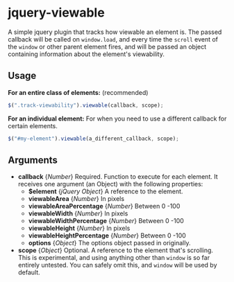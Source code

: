 # jquery-viewable
A simple jquery plugin that tracks how viewable an element is. The passed callback will be called on `window.load`, and every time the `scroll` event of the `window` or other parent element fires, and will be passed an object containing information about the element's viewability.

## Usage
**For an entire class of elements:** (recommended)
```javascript
$(".track-viewability").viewable(callback, scope);
```
**For an individual element:** For when you need to use a different callback for certain elements.
```javascript
$("#my-element").viewable(a_different_callback, scope);
```

## Arguments
- **callback** {*Number*} Required. Function to execute for each element. It receives one argument (an Object) with the following properties:
  - **$element** {*jQuery Object*} A reference to the element.
  - **viewableArea** {*Number*} In pixels
  - **viewableAreaPercentage** {*Number*} Between 0  -100
  - **viewableWidth** {*Number*} In pixels
  - **viewableWidthPercentage** {*Number*} Between 0  -100
  - **viewableHeight** {*Number*} In pixels
  - **viewableHeightPercentage** {*Number*} Between 0  -100
  - **options** {*Object*} The options object passed in originally.
- **scope** {*Object*} Optional. A reference to the element that's scrolling. This is experimental, and using anything other than `window` is so far entirely untested. You can safely omit this, and `window` will be used by default.
